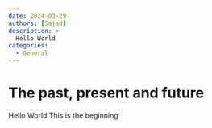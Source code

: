 ```yaml
---
date: 2024-03-29
authors: [Sajad]
description: >
  Hello World
categories:
  - General
---
```


# The past, present and future
Hello World This is the beginning
